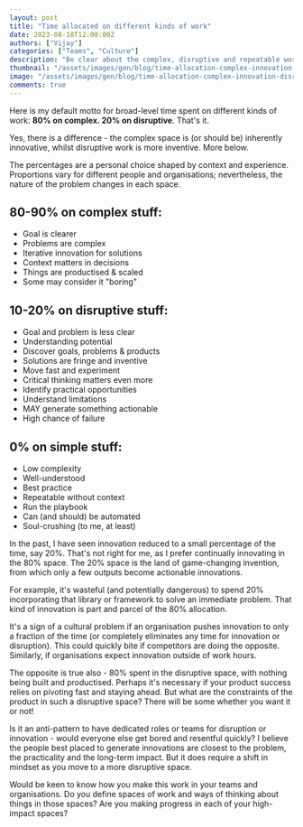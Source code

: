```yaml
---
layout: post
title: "Time allocated on different kinds of work"
date: 2023-08-18T12:00:00Z
authors: ["Vijay"]
categories: ["Teams", "Culture"]
description: "Be clear about the complex, disruptive and repeatable work"
thumbnail: "/assets/images/gen/blog/time-allocation-complex-innovation-disruption.jpg"
image: "/assets/images/gen/blog/time-allocation-complex-innovation-disruption.jpg"
comments: true
---
```

Here is my default motto for broad-level time spent on different kinds of work: **80% on complex. 20% on disruptive**. That's it. 

Yes, there is a difference - the complex space is (or should be) inherently innovative, whilst disruptive work is more inventive. More below.

The percentages are a personal choice shaped by context and experience. Proportions vary for different people and organisations; nevertheless, the nature of the problem changes in each space.

## 80-90% on complex stuff:
- Goal is clearer
- Problems are complex
- Iterative innovation for solutions
- Context matters in decisions
- Things are productised & scaled
- Some may consider it "boring"

## 10-20% on disruptive stuff:
- Goal and problem is less clear
- Understanding potential
- Discover goals, problems & products
- Solutions are fringe and inventive
- Move fast and experiment
- Critical thinking matters even more
- Identify practical opportunities
- Understand limitations
- MAY generate something actionable
- High chance of failure

## 0% on simple stuff:
- Low complexity
- Well-understood
- Best practice
- Repeatable without context
- Run the playbook
- Can (and should) be automated
- Soul-crushing (to me, at least)

In the past, I have seen innovation reduced to a small percentage of the time, say 20%. That's not right for me, as I prefer continually innovating in the 80% space. The 20% space is the land of game-changing invention, from which only a few outputs become actionable innovations. 

For example, it's wasteful (and potentially dangerous) to spend 20% incorporating that library or framework to solve an immediate problem. That kind of innovation is part and parcel of the 80% allocation.

It's a sign of a cultural problem if an organisation pushes innovation to only a fraction of the time (or completely eliminates any time for innovation or disruption). This could quickly bite if competitors are doing the opposite. Similarly, if organisations expect innovation outside of work hours. 

The opposite is true also - 80% spent in the disruptive space, with nothing being built and productised. Perhaps it's necessary if your product success relies on pivoting fast and staying ahead. But what are the constraints of the product in such a disruptive space? There will be some whether you want it or not!

Is it an anti-pattern to have dedicated roles or teams for disruption or innovation - would everyone else get bored and resentful quickly? I believe the people best placed to generate innovations are closest to the problem, the practicality and the long-term impact. But it does require a shift in mindset as you move to a more disruptive space.

Would be keen to know how you make this work in your teams and organisations. Do you define spaces of work and ways of thinking about things in those spaces? Are you making progress in each of your high-impact spaces?